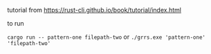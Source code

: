 tutorial from
https://rust-cli.github.io/book/tutorial/index.html

to run

`cargo run -- pattern-one filepath-two`
or
`./grrs.exe 'pattern-one' 'filepath-two'`
